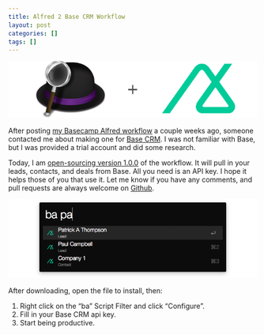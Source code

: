 ```yaml
---
title: Alfred 2 Base CRM Workflow
layout: post
categories: []
tags: []
---
```


![Alfred 2 Base CRM Workflow](/public/img/alfred2-basecrm.png)

After posting [my Basecamp Alfred workflow](/2014/11/04/alfred2-basecamp-workflow/) a couple weeks ago, someone contacted me about making one for [Base CRM](https://getbase.com/). I was not familiar with Base, but I was provided a trial account and did some research.

Today, I am [open-sourcing version 1.0.0](https://github.com/johnthepink/alfred2-basecrm) of the workflow. It will pull in your leads, contacts, and deals from Base. All you need is an API key. I hope it helps those of you that use it. Let me know if you have any comments, and pull requests are always welcome on [Github](https://github.com/johnthepink/alfred2-basecrm).

![Alfred 2 Screenshot](/public/img/alfred2-basecrm-screenshot.png)

After downloading, open the file to install, then:

  1. Right click on the “ba” Script Filter and click “Configure”.
  2. Fill in your Base CRM api key.
  3. Start being productive.
